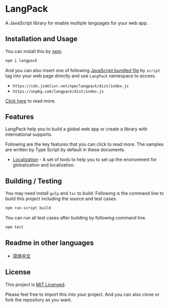 # LangPack

A JavaScript library for enable multiple languages for your web app.

## Installation and Usage

You can install this by [npm](https://www.npmjs.com/package/langpack).

```sh
npm i langpack
```

And you can also insert one of following [JavaScript bundled file](./dist/index.js) by `script` tag into your web page directly and use `LangPack` namespace to access.

- `https://cdn.jsdelivr.net/npm/langpack/dist/index.js`
- `https://unpkg.com/langpack/dist/index.js`

[Click here](https://github.com/compositejs/langpack/wiki/installation) to read more.

## Features

LangPack help you to build a global web app or create a library with international supports.

Following are the key features that you can click to read more. The samples are written by Type Script by default in these documents.

- [Localization](https://github.com/compositejs/langpack/wiki/localization) - A set of tools to help you to set up the environment for globalization and localization.

## Building / Testing

You may need install `gulp` and `tsc` to build. Following is the command line to build this project including the source and test cases.

```sh
npm run-script build
```

You can run all test cases after building by following command line.

```sh
npm test
```

## Readme in other languages

- [简体中文](https://github.com/compositejs/langpack/wiki/shuoming)

## License

This project is [MIT Licensed](./LICENSE).

Please feel free to import this into your project. And you can also clone or fork the repository as you want.
